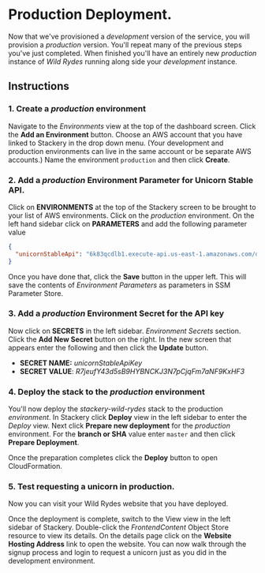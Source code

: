# Production Deployment.
Now that we've provisioned a *development* version of the service, you will provision a *production* version. You'll repeat many of the previous steps you've just completed. When finished you'll have an entirely new *production* instance of *Wild Rydes* running along side your *development* instance.

## Instructions
### 1. Create a *production* environment
Navigate to the *Environments* view at the top of the dashboard screen. Click the **Add an Environment** button. Choose an AWS account that you have linked to Stackery in the drop down menu. (Your development and production environments can live in the same account or be separate AWS accounts.) Name the environment `production` and then click **Create**.

### 2. Add a *production* Environment Parameter for Unicorn Stable API.
Click on **ENVIRONMENTS** at the top of the Stackery screen to be brought to your list of AWS environments. Click on the *production* environment. On the left hand sidebar click on **PARAMETERS** and add the following parameter value

```JSON
{
  "unicornStableApi": "6k83qcdlb1.execute-api.us-east-1.amazonaws.com/development"
}
```

Once you have done that, click the **Save** button in the upper left. This will save the contents of *Environment Parameters* as parameters in SSM Parameter Store.

### 3. Add a *production* Environment Secret for the API key

Now click on **SECRETS** in the left sidebar. *Environment Secrets* section. Click the **Add New Secret** button on the right. In the new screen that appears enter the following and then click the **Update** button.

* **SECRET NAME:** *unicornStableApiKey*
* **SECRET VALUE**: *R7jeufY43d5sB9HYBNCKJ3N7pCjqFm7aNF9KxHF3*


### 4. Deploy the stack to the *production* environment

You'll now deploy the *stackery-wild-rydes* stack to the production *environment*. In Stackery click **Deploy** view in the left sidebar to enter the *Deploy* view. Next click **Prepare new deployment** for the *production* environment. For the **branch or SHA** value enter `master` and then click **Prepare Deployment**.

Once the preparation completes click the **Deploy** button to open CloudFormation.


### 5. Test requesting a unicorn in production.
Now you can visit your Wild Rydes website that you have deployed.

Once the deployment is complete, switch to the View view in the left sidebar of Stackery. Double-click the *FrontendContent* Object Store resource to view its details. On the details page click on the **Website Hosting Address** link to open the website. You can now walk through the signup process and login to request a unicorn just as you did in the development environment.
